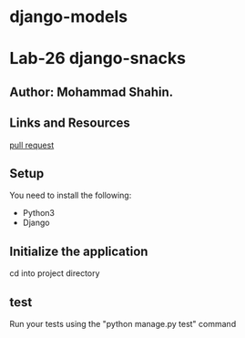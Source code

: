# django-models

# Lab-26 django-snacks
## Author: Mohammad Shahin.
## Links and Resources
 [pull request](https://github.com/Mohammad-Shahin23/django-models/pull/1)
 

## Setup
You need to install the following: 
- Python3 
- Django 

## Initialize the application
cd into project directory

## test
Run your tests using the "python manage.py test" command
